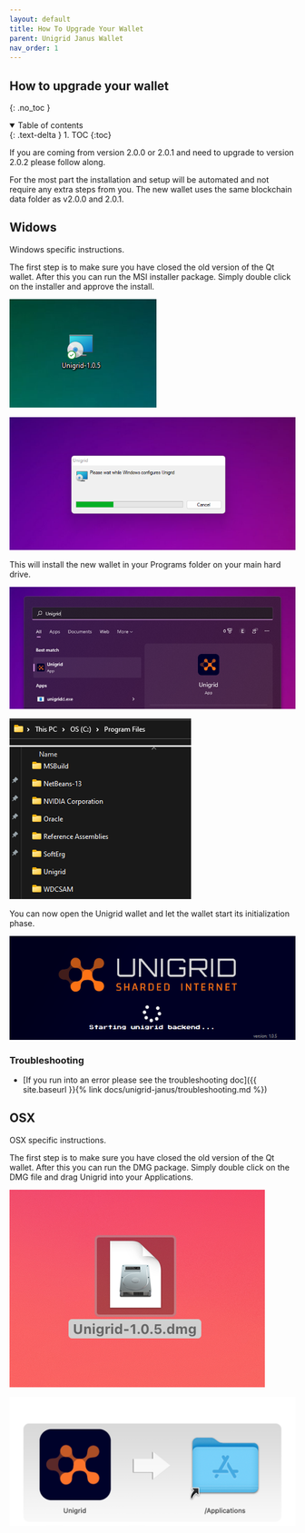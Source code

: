 ```yaml
---
layout: default
title: How To Upgrade Your Wallet
parent: Unigrid Janus Wallet
nav_order: 1
---
```


## How to upgrade your wallet
{: .no_toc }

<details open markdown="block">
  <summary>
    Table of contents
  </summary>
  {: .text-delta }
1. TOC
{:toc}
</details>

If you are coming from version 2.0.0 or 2.0.1 and need to upgrade to version 2.0.2 please follow along.

For the most part the installation and setup will be automated and not require any extra steps from you. The new wallet uses the same blockchain data folder as v2.0.0 and 2.0.1.

## Widows

Windows specific instructions. 

The first step is to make sure you have closed the old version of the Qt wallet. After this you can run the MSI installer package. Simply double click on the installer and approve the install. 

![](../../assets/images/msi-installer.png)

![](../../assets/images/windows-install.png)

This will install the new wallet in your Programs folder on your main hard drive.

![](../../assets/images/search-ugd.png)

![](../../assets/images/ugd-location.png)

You can now open the Unigrid wallet and let the wallet start its initialization phase. 

![](../../assets/images/ugd-startup.png)

### Troubleshooting

- [If you run into an error please see the troubleshooting doc]({{ site.baseurl }}{% link docs/unigrid-janus/troubleshooting.md %})

## OSX

OSX specific instructions.

The first step is to make sure you have closed the old version of the Qt wallet. After this you can run the DMG package. Simply double click on the DMG file and drag Unigrid into your Applications.

![](../../assets/images/ugd-dmg.png)

![](../../assets/images/ugd-osx-drag.png)



